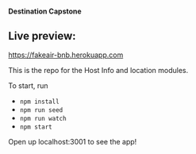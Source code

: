 #### Destination Capstone

## Live preview:

https://fakeair-bnb.herokuapp.com

This is the repo for the Host Info and location modules.

To start, run
  * `npm install`
  * `npm run seed`
  * `npm run watch`
  * `npm start`

Open up localhost:3001 to see the app!
